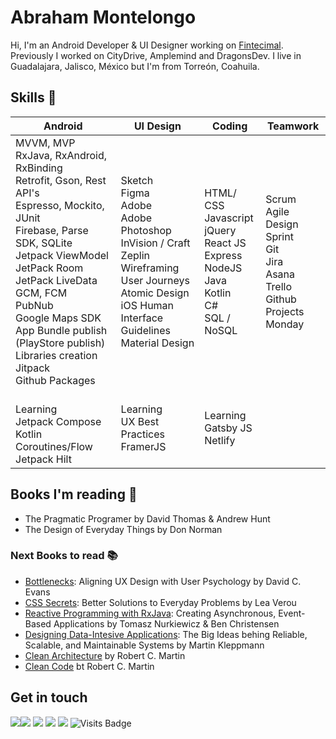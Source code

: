 # Abraham Montelongo
Hi, I'm an Android Developer & UI Designer working on [Fintecimal](https://fintecimal.com). Previously I worked on CityDrive, Amplemind and DragonsDev. I live in Guadalajara, Jalisco, México but I'm from Torreón, Coahuila.

## Skills 🚀 
Android | UI Design | Coding | Teamwork
---- | ---- | ---- | ----
MVVM, MVP<br> RxJava, RxAndroid, RxBinding<br>Retrofit, Gson, Rest API's<br> Espresso, Mockito, JUnit<br> Firebase, Parse SDK, SQLite<br> Jetpack ViewModel<br> JetPack Room<br> JetPack LiveData<br>  GCM, FCM<br>  PubNub<br>  Google Maps SDK<br>  App Bundle publish (PlayStore publish)<br>  Libraries creation<br>  Jitpack<br>  Github Packages| Sketch<br>  Figma<br>  Adobe<br>  Adobe Photoshop<br>  InVision / Craft<br>  Zeplin<br>  Wireframing<br>  User Journeys<br>  Atomic Design<br>  iOS Human Interface Guidelines<br>  Material Design| HTML/ CSS<br>  Javascript<br>  jQuery<br>  React JS<br>  Express<br>  NodeJS<br>  Java<br>  Kotlin<br>  C#<br>  SQL / NoSQL| Scrum<br>  Agile<br>  Design Sprint<br>  Git<br>  Jira<br>  Asana<br>  Trello<br>  Github Projects<br>  Monday
<br> Learning <br>Jetpack Compose <br> Kotlin Coroutines/Flow <br> Jetpack Hilt | Learning <br> UX Best Practices <br> FramerJS <br>|Learning <br> Gatsby JS<br>  Netlify

## Books I'm reading 📖    
- The Pragmatic Programer by David Thomas & Andrew Hunt
- The Design of Everyday Things by Don Norman
### Next Books to read 📚    
- [Bottlenecks](https://www.amazon.com/Bottlenecks-Aligning-Design-User-Psychology-ebook/dp/B06W2J32CK/ref=sr_1_1?dchild=1&keywords=Bottlenecks%3A+Aligning+UX+Design+with+User+Psychology&qid=1596217572&sr=8-1): Aligning UX Design with User Psychology by David C. Evans
- [CSS Secrets](https://www.amazon.com/CSS-Secrets-Solutions-Everyday-Problems/dp/1449372635/ref=sr_1_1?dchild=1&keywords=CSS+Secrets%3A+Better+Solutions+to+Everyday+Problems&qid=1596217635&sr=8-1): Better Solutions to Everyday Problems by Lea Verou
- [Reactive Programming with RxJava](https://www.amazon.com/Reactive-Programming-RxJava-Asynchronous-Applications/dp/1491931655/ref=sr_1_fkmr0_1?dchild=1&keywords=Reactive+Programming+with+RxJava%3A+Creating+Asynchronos%C2%A1us%2C+Event-Based+Applications&qid=1596217657&sr=8-1-fkmr0): Creating Asynchronous, Event-Based Applications by Tomasz Nurkiewicz & Ben Christensen
- [Designing Data-Intesive Applications](https://www.amazon.com/Designing-Data-Intensive-Applications-Reliable-Maintainable/dp/1449373321/ref=sr_1_1?dchild=1&keywords=Designing+Data-Intesive+Applications&qid=1596217679&sr=8-1): The Big Ideas behing Reliable, Scalable, and Maintainable Systems by Martin Kleppmann
- [Clean Architecture](https://www.amazon.com/Clean-Architecture-Craftsmans-Software-Structure/dp/0134494164/ref=sr_1_1?dchild=1&keywords=Clean+Architecture&qid=1596217701&sr=8-1) by Robert C. Martin 
- [Clean Code](https://www.amazon.com/Clean-Code-Handbook-Software-Craftsmanship/dp/0132350882/ref=pd_sbs_14_1/133-5012501-0377937?_encoding=UTF8&pd_rd_i=0132350882&pd_rd_r=74848f5f-8cf8-4732-b430-34871b08c2cb&pd_rd_w=XDoK1&pd_rd_wg=dtMjJ&pf_rd_p=0b2db3d1-33eb-418a-9672-bb9bd54808e8&pf_rd_r=W1ETZM3QGV6SJ1PEJV0G&psc=1&refRID=W1ETZM3QGV6SJ1PEJV0G) bt Robert C. Martin



## Get in touch

[<img src = "https://img.shields.io/badge/dribbble-%23E4405F.svg?&style=for-the-badge&logo=dribbble&logoColor=white">](https://www.dribbble.com/montdeska/)[<img src="https://img.shields.io/badge/twitter-%231DA1F2.svg?&style=for-the-badge&logo=twitter&logoColor=white" />](https://twitter.com/montdeska) [<img src="https://img.shields.io/badge/linkedin-%230077B5.svg?&style=for-the-badge&logo=linkedin&logoColor=white" />](https://linkedin.com/in/montdeska) [<img src = "https://img.shields.io/badge/facebook-%231877F2.svg?&style=for-the-badge&logo=facebook&logoColor=white">](https://www.facebook.com/abra.haham) [<img src ="https://img.shields.io/badge/portfolio-web-%23.svg?&style=for-the-badge&logo=&logoColor=white%22">](https://abrahammontelongo.com) ![Visits Badge](https://badges.pufler.dev/visits/montdeska/montdeska?style=for-the-badge ) 
